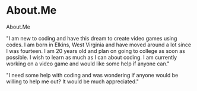 # About.Me
About.Me 
<p> "I am new to coding and have this dream to create video games using codes. I am born in Elkins, West Virginia and have moved around a lot since I was fourteen. I am 20 years old and plan on going to college as soon as possible. I wish to learn as much as I can about coding. I am currently working on a video game and would like some help if anyone can."
<p> "I need some help with coding and was wondering if anyone would be willing to help me out? It would be much appreciated."</p>
